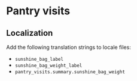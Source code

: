 # Pantry visits

## Localization

Add the following translation strings to locale files:

- `sunshine_bag_label`
- `sunshine_bag_weight_label`
- `pantry_visits.summary.sunshine_bag_weight`
